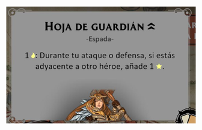 ![Hoja de Guardián - U](https://raw.githubusercontent.com/xxReaven/Testeo-Descent/main/Imagenes/hoja_de_guardian_u.jpg)
